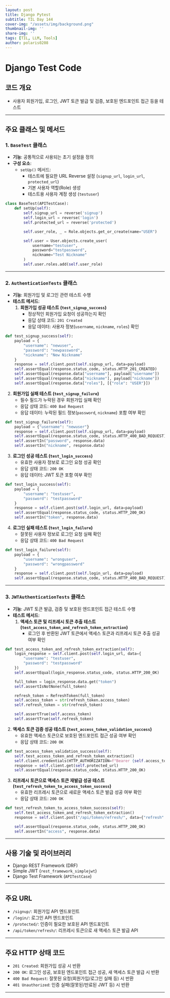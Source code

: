 ```yaml
---
layout: post
title: Django Pytest
subtitle: TIL Day 144
cover-img: "/assets/img/background.png"
thumbnail-img: ''
share-img: ''
tags: [TIL, LLM, Tools]
author: polaris0208
---
```


# Django Test Code

## 코드 개요
- 사용자 회원가입, 로그인, JWT 토큰 발급 및 검증, 보호된 엔드포인트 접근 등을 테스트

---

## 주요 클래스 및 메서드

### 1. `BaseTest` 클래스
- **기능**: 공통적으로 사용되는 초기 설정을 정의
- **구성 요소**:
  - `setUp()` 메서드:
    - 테스트에 필요한 URL Reverse 설정 (`signup_url`, `login_url`, `protected_url`)
    - 기본 사용자 역할(Role) 생성
    - 테스트용 사용자 계정 생성 (`testuser`)

```python
class BaseTest(APITestCase):
    def setUp(self):
        self.signup_url = reverse('signup')
        self.login_url = reverse('login')
        self.protected_url = reverse('protected')

        self.user_role, _ = Role.objects.get_or_create(name="USER")

        self.user = User.objects.create_user(
            username="testuser",
            password="testpassword",
            nickname="Test Nickname"
        )
        self.user.roles.add(self.user_role)
```

---

### 2. `AuthenticationTests` 클래스
- **기능**: 회원가입 및 로그인 관련 테스트 수행
- **테스트 메서드**:
  1. **회원가입 성공 테스트 (`test_signup_success`)**
     - 정상적인 회원가입 요청이 성공하는지 확인
     - 응답 상태 코드: `201 Created`
     - 응답 데이터: 사용자 정보(`username`, `nickname`, `roles`) 확인

```python
def test_signup_success(self):
    payload = {
        "username": "newuser",
        "password": "newpassword",
        "nickname": "New Nickname"
    }
    response = self.client.post(self.signup_url, data=payload)
    self.assertEqual(response.status_code, status.HTTP_201_CREATED)
    self.assertEqual(response.data["username"], payload["username"])
    self.assertEqual(response.data["nickname"], payload["nickname"])
    self.assertEqual(response.data["roles"], [{"role": "USER"}])
```

  2. **회원가입 실패 테스트 (`test_signup_failure`)**
     - 필수 필드가 누락된 경우 회원가입 실패 확인
     - 응답 상태 코드: `400 Bad Request`
     - 응답 데이터: 누락된 필드 정보(`password`, `nickname`) 포함 여부 확인

```python
def test_signup_failure(self):
    payload = {"username": "newuser"}
    response = self.client.post(self.signup_url, data=payload)
    self.assertEqual(response.status_code, status.HTTP_400_BAD_REQUEST)
    self.assertIn("password", response.data)
    self.assertIn("nickname", response.data)
```

  3. **로그인 성공 테스트 (`test_login_success`)**
     - 유효한 사용자 정보로 로그인 요청 성공 확인
     - 응답 상태 코드: `200 OK`
     - 응답 데이터: JWT 토큰 포함 여부 확인

```python
def test_login_success(self):
    payload = {
        "username": "testuser",
        "password": "testpassword"
    }
    response = self.client.post(self.login_url, data=payload)
    self.assertEqual(response.status_code, status.HTTP_200_OK)
    self.assertIn("token", response.data)
```

  4. **로그인 실패 테스트 (`test_login_failure`)**
     - 잘못된 사용자 정보로 로그인 요청 실패 확인
     - 응답 상태 코드: `400 Bad Request`

```python
def test_login_failure(self):
    payload = {
        "username": "wronguser",
        "password": "wrongpassword"
    }
    response = self.client.post(self.login_url, data=payload)
    self.assertEqual(response.status_code, status.HTTP_400_BAD_REQUEST)
```

---

### 3. `JWTAuthenticationTests` 클래스
- **기능**: JWT 토큰 발급, 검증 및 보호된 엔드포인트 접근 테스트 수행
- **테스트 메서드**:
  1. **액세스 토큰 및 리프레시 토큰 추출 테스트 (`test_access_token_and_refresh_token_extraction`)**
     - 로그인 후 반환된 JWT 토큰에서 액세스 토큰과 리프레시 토큰 추출 성공 여부 확인

```python
def test_access_token_and_refresh_token_extraction(self):
    login_response = self.client.post(self.login_url, data={
        "username": "testuser",
        "password": "testpassword"
    })
    self.assertEqual(login_response.status_code, status.HTTP_200_OK)

    full_token = login_response.data.get("token")
    self.assertIsNotNone(full_token)

    refresh_token = RefreshToken(full_token)
    self.access_token = str(refresh_token.access_token)
    self.refresh_token = str(refresh_token)

    self.assertTrue(self.access_token)
    self.assertTrue(self.refresh_token)
```

  2. **액세스 토큰 검증 성공 테스트 (`test_access_token_validation_success`)**
     - 유효한 액세스 토큰으로 보호된 엔드포인트 접근 성공 여부 확인
     - 응답 상태 코드: `200 OK`

```python
def test_access_token_validation_success(self):
    self.test_access_token_and_refresh_token_extraction()
    self.client.credentials(HTTP_AUTHORIZATION=f"Bearer {self.access_token}")
    response = self.client.get(self.protected_url)
    self.assertEqual(response.status_code, status.HTTP_200_OK)
```

  3. **리프레시 토큰으로 액세스 토큰 재발급 성공 테스트 (`test_refresh_token_to_access_token_success`)**
     - 유효한 리프레시 토큰으로 새로운 액세스 토큰 발급 성공 여부 확인
     - 응답 상태 코드: `200 OK`

```python
def test_refresh_token_to_access_token_success(self):
    self.test_access_token_and_refresh_token_extraction()
    response = self.client.post("/api/token/refresh/", data={"refresh": self.refresh_token})

    self.assertEqual(response.status_code, status.HTTP_200_OK)
    self.assertIn("access", response.data)
```

---

## 사용 기술 및 라이브러리
- Django REST Framework (DRF)
- Simple JWT (`rest_framework_simplejwt`)
- Django Test Framework (`APITestCase`)

---

## 주요 URL
- `/signup/`: 회원가입 API 엔드포인트
- `/login/`: 로그인 API 엔드포인트
- `/protected/`: 인증이 필요한 보호된 API 엔드포인트
- `/api/token/refresh/`: 리프레시 토큰으로 새 액세스 토큰 발급 API

---

## 주요 HTTP 상태 코드
- `201 Created`: 회원가입 성공 시 반환
- `200 OK`: 로그인 성공, 보호된 엔드포인트 접근 성공, 새 액세스 토큰 발급 시 반환
- `400 Bad Request`: 잘못된 요청(회원가입/로그인 실패 등) 시 반환
- `401 Unauthorized`: 인증 실패(잘못된/만료된 JWT 등) 시 반환

---